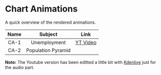 # Chart Animations

A quick overview of the rendered animations.

| Name     | Subject | Link |
| :-----------:   | :-----------: | :---: |
|   CA-1          | Unemployment       | [YT Video](https://www.youtube.com/watch?v=aEQdm7FT8N8) |
|   CA-2          | Population Pyramid  | |

**Note:** The Youtube version has been editted a little bit with [Kdenlive](https://kdenlive.org/en/) just for the audio part.
